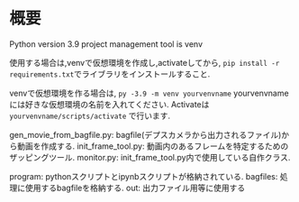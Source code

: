 # 概要

Python version 3.9
project management tool is venv

使用する場合は,venvで仮想環境を作成し,activateしてから,
`pip install -r requirements.txt`でライブラリをインストールすること.

venvで仮想環境を作る場合は,
`py -3.9 -m venv yourvenvname`
yourvenvnameには好きな仮想環境の名前を入れてください.
Activateは
`yourvenvname/scripts/activate`
で行います.

gen_movie_from_bagfile.py: bagfile(デプスカメラから出力されるファイル)から動画を作成する.
init_frame_tool.py: 動画内のあるフレームを特定するためのザッピングツール.
monitor.py: init_frame_tool.py内で使用している自作クラス.

program: pythonスクリプトとipynbスクリプトが格納されている.
bagfiles: 処理に使用するbagfileを格納する.
out: 出力ファイル用等に使用する
